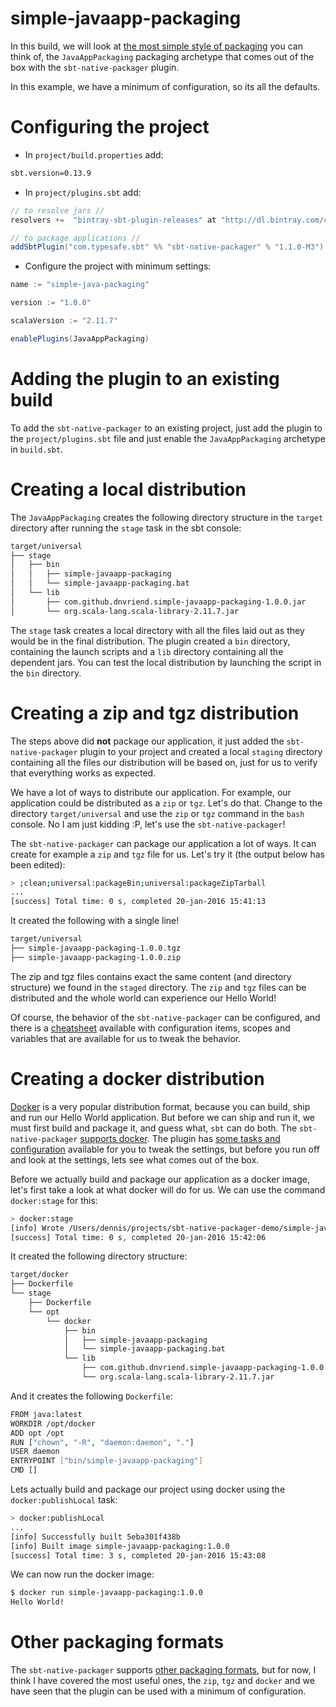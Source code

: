 # simple-javaapp-packaging
In this build, we will look at [the most simple style of packaging](http://www.scala-sbt.org/sbt-native-packager/archetypes/java_app/my-first-project.html) you can think of, the 
`JavaAppPackaging` packaging archetype that comes out of the box with the `sbt-native-packager` plugin.

In this example, we have a minimum of configuration, so its all the defaults.
 
# Configuring the project
- In `project/build.properties` add:

```bash
sbt.version=0.13.9
```

- In `project/plugins.sbt` add:

```scala
// to resolve jars //
resolvers +=  "bintray-sbt-plugin-releases" at "http://dl.bintray.com/content/sbt/sbt-plugin-releases"

// to package applications //
addSbtPlugin("com.typesafe.sbt" %% "sbt-native-packager" % "1.1.0-M3")

```

- Configure the project with minimum settings:

```scala
name := "simple-java-packaging"

version := "1.0.0"

scalaVersion := "2.11.7"

enablePlugins(JavaAppPackaging)
```

# Adding the plugin to an existing build
To add the `sbt-native-packager` to an existing project, just add the plugin to the `project/plugins.sbt` file and
just enable the `JavaAppPackaging` archetype in `build.sbt`.
 
# Creating a local distribution
The `JavaAppPackaging` creates the following directory structure in the `target` directory
after running the `stage` task in the sbt console:

```bash
target/universal
├── stage
│   ├── bin
│   │   ├── simple-javaapp-packaging
│   │   └── simple-javaapp-packaging.bat
│   └── lib
│       ├── com.github.dnvriend.simple-javaapp-packaging-1.0.0.jar
│       └── org.scala-lang.scala-library-2.11.7.jar
```

The `stage` task creates a local directory with all the files laid out as they would be in the final distribution.
The plugin created a `bin` directory, containing the launch scripts and a `lib` directory containing all the 
dependent jars. You can test the local distribution by launching the script in the `bin` directory.

# Creating a zip and tgz distribution
The steps above did __not__ package our application, it just added the `sbt-native-packager` plugin to your project and created
a local `staging` directory containing all the files our distribution will be based on, just for us to verify that everything
works as expected.

We have a lot of ways to distribute our application. For example, our application could be distributed as a `zip` or `tgz`.
Let's do that. Change to the directory `target/universal` and use the `zip` or `tgz` command in the `bash` console. 
No I am just kidding :P, let's use the `sbt-native-packager`! 

The `sbt-native-packager` can package our application a lot of ways. It can create for example a `zip` and `tgz` file 
for us. Let's try it (the output below has been edited):
 
```bash
> ;clean;universal:packageBin;universal:packageZipTarball
...
[success] Total time: 0 s, completed 20-jan-2016 15:41:13
```

It created the following with a single line!

```bash
target/universal
├── simple-javaapp-packaging-1.0.0.tgz
├── simple-javaapp-packaging-1.0.0.zip
```

The zip and tgz files contains exact the same content (and directory structure) we found in the `staged` directory.
The `zip` and `tgz` files can be distributed and the whole world can experience our Hello World! 

Of course, the behavior of the `sbt-native-packager` can be configured, and there is a [cheatsheet](http://www.scala-sbt.org/sbt-native-packager/archetypes/cheatsheet.html)
available with configuration items, scopes and variables that are available for us to tweak the behavior. 

# Creating a docker distribution
[Docker](https://www.docker.com/) is a very popular distribution format, because you can build, ship and run our 
Hello World application. But before we can ship and run it, we must first build and package it, and guess what, `sbt`
can do both. The `sbt-native-packager` [supports docker](http://www.scala-sbt.org/sbt-native-packager/formats/docker.html).
The plugin has [some tasks and configuration](http://www.scala-sbt.org/sbt-native-packager/formats/docker.html) available
for you to tweak the settings, but before you run off and look at the settings, lets see what comes out of the box.

Before we actually build and package our application as a docker image, let's first take a look at what docker will do
for us. We can use the command `docker:stage` for this:

```bash
> docker:stage
[info] Wrote /Users/dennis/projects/sbt-native-packager-demo/simple-javapp-packaging/target/scala-2.11/simple-javaapp-packaging_2.11-1.0.0.pom
[success] Total time: 0 s, completed 20-jan-2016 15:42:06
```

It created the following directory structure:

```bash
target/docker
├── Dockerfile
└── stage
    ├── Dockerfile
    └── opt
        └── docker
            ├── bin
            │   ├── simple-javaapp-packaging
            │   └── simple-javaapp-packaging.bat
            └── lib
                ├── com.github.dnvriend.simple-javaapp-packaging-1.0.0.jar
                └── org.scala-lang.scala-library-2.11.7.jar
```

And it creates the following `Dockerfile`:

```bash
FROM java:latest
WORKDIR /opt/docker
ADD opt /opt
RUN ["chown", "-R", "daemon:daemon", "."]
USER daemon
ENTRYPOINT ["bin/simple-javaapp-packaging"]
CMD []
```

Lets actually build and package our project using docker using the `docker:publishLocal` task:

```bash
> docker:publishLocal
...
[info] Successfully built 5eba301f438b
[info] Built image simple-javaapp-packaging:1.0.0
[success] Total time: 3 s, completed 20-jan-2016 15:43:08
```

We can now run the docker image:

```bash
$ docker run simple-javaapp-packaging:1.0.0
Hello World!
```

# Other packaging formats
The `sbt-native-packager` supports [other packaging formats](http://www.scala-sbt.org/sbt-native-packager/formats/index.html), 
but for now, I think I have covered the most useful ones, the `zip`, `tgz` and `docker` and we have seen that the plugin
can be used with a minimum of configuration.